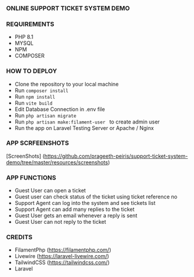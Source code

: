 ### ONLINE SUPPORT TICKET SYSTEM DEMO


### REQUIREMENTS
- PHP 8.1
- MYSQL
- NPM
- COMPOSER


### HOW TO DEPLOY 
- Clone the repository to your local machine
- Run <code>composer install</code>
- Run <code>npm install </code>
- Run <code>vite build </code>
- Edit Database Connection in .env file
- Run <code>php artisan migrate</code>
- Run <code>php artisan make:filament-user </code> to create admin user
- Run the app on Laravel Testing Server or Apache / Nginx


### APP SCRFEENSHOTS
[ScreenShots] (https://github.com/prageeth-peiris/support-ticket-system-demo/tree/master/resources/screenshots)

### APP FUNCTIONS
- Guest User can open a ticket
- Guest user can check status of the ticket using ticket reference no
- Support Agent can log into the system and see tickets list
- Support Agent can add many replies to the ticket
- Guest User gets an email whenever a reply is sent
- Guest User can not reply to the ticket



### CREDITS
- FilamentPhp (https://filamentphp.com/)
- Livewire (https://laravel-livewire.com/)
- TailwindCSS (https://tailwindcss.com/)
- Laravel 
